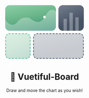 #
<!-- <img src="./.vuepress/public/VuetifulBoardLogo.jpg" alt="vuetiful-board-logo-img"> -->
<p align="center">
  <a href="https://github.com/medistream-team/vuetiful-board" target="_blank">
    <img src="./.vuepress/public/VuetifulBoard.svg" />
  </a>
</p>

<h1 align="center">💐 Vuetiful-Board</h1>

<p align="center">Draw and move the chart as you wish!</p>

<style>
  img {
    width: 260px;
  }

  h2 {
    border-bottom: none;
  }

  p {
    margin-top: 10px;
  }
</style>